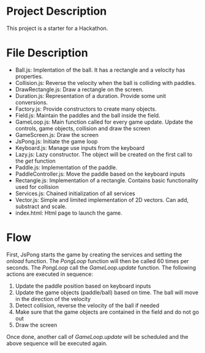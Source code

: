 Project Description
===================

This project is a starter for a Hackathon.

File Description
================

- Ball.js: Implentation of the ball. It has a rectangle and a velocity has properties.
- Collision.js: Reverse the velocity when the ball is colliding with paddles.
- DrawRectangle.js: Draw a rectangle on the screen.
- Duration.js: Representation of a duration. Provide some unit conversions.
- Factory.js: Provide constructors to create many objects.
- Field.js: Maintain the paddles and the ball inside the field.
- GameLoop.js: Main function called for every game update. Update the controls, game objects, collision and draw the screen
- GameScreen.js: Draw the screen
- JsPong.js: Initiate the game loop
- Keyboard.js: Manage use inputs from the keyboard
- Lazy.js: Lazy constructor. The object will be created on the first call to the _get_ function
- Paddle.js: Implementation of the paddle.
- PaddleController.js: Move the paddle based on the keyboard inputs
- Rectangle.js: Implementation of a rectangle. Contains basic functionality used for collision
- Services.js: Chained initialization of all services
- Vector.js: Simple and limited implementation of 2D vectors. Can add, substract and scale.
- index.html: Html page to launch the game.

Flow
====

First, JsPong starts the game by creating the services and setting the _onload_ function. The _PongLoop_ function will then be called 60 times per seconds. The _PongLoop_ call the _GameLoop.update_ function. The following actions are executed in sequence:

1. Update the paddle position based on keyboard inputs
1. Update the game objects (paddle/ball) based on time. The ball will move in the direction of the velocity
1. Detect collision, reverse the velocity of the ball if needed
1. Make sure that the game objects are contained in the field and do not go out
1. Draw the screen

Once done, another call of _GameLoop.update_ will be scheduled and the above sequence will be executed again.
